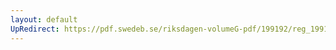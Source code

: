 ```yaml
---
layout: default
UpRedirect: https://pdf.swedeb.se/riksdagen-volumeG-pdf/199192/reg_199192/reg_199192_0366.pdf
---
```

